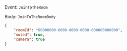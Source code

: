 Event: `JoinToTheRoom`

Body: `JoinToTheRoomBody`

```json
{
    "roomId": "00000000-0000-0000-0000-000000000000",
    "muted": true,
    "camera": true
}
```
